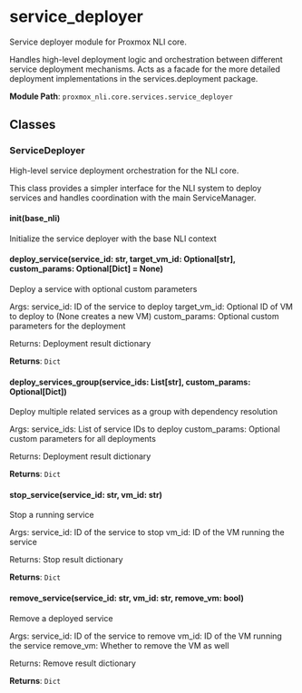 # service_deployer

Service deployer module for Proxmox NLI core.

Handles high-level deployment logic and orchestration between different service 
deployment mechanisms. Acts as a facade for the more detailed deployment 
implementations in the services.deployment package.

**Module Path**: `proxmox_nli.core.services.service_deployer`

## Classes

### ServiceDeployer

High-level service deployment orchestration for the NLI core.

This class provides a simpler interface for the NLI system to deploy services
and handles coordination with the main ServiceManager.

#### __init__(base_nli)

Initialize the service deployer with the base NLI context

#### deploy_service(service_id: str, target_vm_id: Optional[str], custom_params: Optional[Dict] = None)

Deploy a service with optional custom parameters

Args:
    service_id: ID of the service to deploy
    target_vm_id: Optional ID of VM to deploy to (None creates a new VM)
    custom_params: Optional custom parameters for the deployment

Returns:
    Deployment result dictionary

**Returns**: `Dict`

#### deploy_services_group(service_ids: List[str], custom_params: Optional[Dict])

Deploy multiple related services as a group with dependency resolution

Args:
    service_ids: List of service IDs to deploy
    custom_params: Optional custom parameters for all deployments
    
Returns:
    Deployment result dictionary

**Returns**: `Dict`

#### stop_service(service_id: str, vm_id: str)

Stop a running service

Args:
    service_id: ID of the service to stop
    vm_id: ID of the VM running the service
    
Returns:
    Stop result dictionary

**Returns**: `Dict`

#### remove_service(service_id: str, vm_id: str, remove_vm: bool)

Remove a deployed service

Args:
    service_id: ID of the service to remove
    vm_id: ID of the VM running the service
    remove_vm: Whether to remove the VM as well
    
Returns:
    Remove result dictionary

**Returns**: `Dict`

